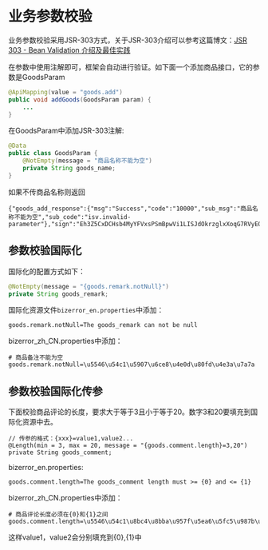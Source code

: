 # 业务参数校验

业务参数校验采用JSR-303方式，关于JSR-303介绍可以参考这篇博文：[JSR 303 - Bean Validation 介绍及最佳实践](https://www.ibm.com/developerworks/cn/java/j-lo-jsr303/)

在参数中使用注解即可，框架会自动进行验证。如下面一个添加商品接口，它的参数是GoodsParam

```java
@ApiMapping(value = "goods.add")
public void addGoods(GoodsParam param) {
    ...
}
```
在GoodsParam中添加JSR-303注解:

```java
@Data
public class GoodsParam {
    @NotEmpty(message = "商品名称不能为空")    
    private String goods_name;
}
```

如果不传商品名称则返回

```
{"goods_add_response":{"msg":"Success","code":"10000","sub_msg":"商品名称不能为空","sub_code":"isv.invalid-parameter"},"sign":"Eh3Z5CxDCHsb4MyYFVxsPSmBpwVi1LISJdOkrzglxXoqG7RVyEOt4ef1kNpznUvMI3FDQU1suR7Rsmx6NjGdEVS6NSH2Kt0d8TFBRpLhWz8hApnxOtgzqMqbYeMuJie7X5gF6m8hTnvuuxF21IrkixMe+lyBcXw7dk0C3w1SwdEZkHQ+xC+M4bLqAZt5/3kl79/FWSMFJWHiZmg5YeEi8e8XhYCNcz+xlJRJL0x2Y87fFxqSY0UYWNxbQHgdVI8xRfn1n31nzkcLxiAtTh4LPtNRrG7w7absK/C1Oi/vczuBlFeq2EWUsYVWOVpKiJifUwvYVUUsztSLElzplzOjbg=="}

```

## 参数校验国际化

国际化的配置方式如下：

```java
@NotEmpty(message = "{goods.remark.notNull}")
private String goods_remark;
```

国际化资源文件`bizerror_en.properties`中添加：
```
goods.remark.notNull=The goods_remark can not be null
```

bizerror_zh_CN.properties中添加：

```
# 商品备注不能为空
goods.remark.notNull=\u5546\u54c1\u5907\u6ce8\u4e0d\u80fd\u4e3a\u7a7a
```

## 参数校验国际化传参

下面校验商品评论的长度，要求大于等于3且小于等于20。数字3和20要填充到国际化资源中去。

```
// 传参的格式：{xxx}=value1,value2...
@Length(min = 3, max = 20, message = "{goods.comment.length}=3,20")
private String goods_comment;
```

bizerror_en.properties:
```
goods.comment.length=The goods_comment length must >= {0} and <= {1}
```

bizerror_zh_CN.properties中添加：

```
# 商品评论长度必须在{0}和{1}之间
goods.comment.length=\u5546\u54c1\u8bc4\u8bba\u957f\u5ea6\u5fc5\u987b\u5728{0}\u548c{1}\u4e4b\u95f4
```
这样value1，value2会分别填充到{0},{1}中
